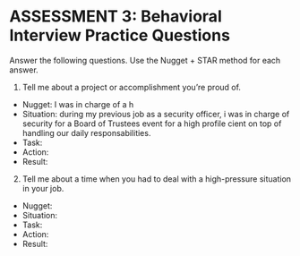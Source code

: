 # ASSESSMENT 3: Behavioral Interview Practice Questions

Answer the following questions. Use the Nugget + STAR method for each answer.

1. Tell me about a project or accomplishment you’re proud of.

- Nugget: I was in charge of a h
- Situation: during my previous job as a security officer, i was in charge of security for a Board of Trustees event for a high profile cient on top of handling our daily responsabilities.
- Task:
- Action:
- Result:

2. Tell me about a time when you had to deal with a high-pressure situation in your job.

- Nugget:
- Situation:
- Task:
- Action:
- Result: